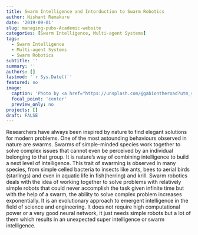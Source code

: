 ```yaml
---
title: Swarm Intelligence and Intorduction to Swarm Robotics
author: Nishant Ramakuru
date: '2019-09-01'
slug: managing-pubs-Academic-website
categories: [Swarm Intelligence, Multi-agent Systems]
tags:
  - Swarm Intelligence
  - Multi-agent Systems
  - Swarm Robotics
subtitle: ''
summary: ''
authors: []
lastmod: '`r Sys.Date()`' 
featured: no
image: 
  caption: 'Photo by <a href="https://unsplash.com/@gabiontheroad?utm_source=unsplash&amp;utm_medium=referral&amp;utm_content=creditCopyText">Gabriella Clare Marino</a> on <a href="https://unsplash.com/s/photos/publications?utm_source=unsplash&amp;utm_medium=referral&amp;utm_content=creditCopyText">Unsplash</a></span>'
  focal_point: 'center'
  preview_only: no
projects: []
draft: FALSE
---
```

Researchers have always been inspired by nature to find elegant solutions for modern problems. One of the most astounding behaviours observed in nature are swarms. Swarms of simple-minded species work together to solve complex issues that cannot even be perceived by an individual belonging to that group. It is nature’s way of combining intelligence to build a next level of intelligence. This trait of swarming is observed in many species, from simple celled bacteria to insects like ants, bees to aerial birds (starlings) and even in aquatic life in fish(herring) and krill.
Swarm robotics deals with the idea of working together to solve problems with relatively simple robots that could never accomplish the task given infinite time but with the help of a swarm, the ability to solve complex problem increases exponentially. It is an evolutionary approach to emergent intelligence in the field of science and engineering. It does not require high computational power or a very good neural network, it just needs simple robots but a lot of them which results in an unexpected super intelligence or swarm intelligence.

<script src="https://utteranc.es/client.js"
        repo="eteitelbaum/academic-website"
        issue-term="pathname"
        theme="github-light"
        crossorigin="anonymous"
        async>
</script>
